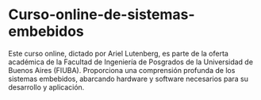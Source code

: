 # Curso-online-de-sistemas-embebidos
Este curso online, dictado por Ariel Lutenberg, es parte de la oferta académica de la Facultad de Ingeniería de Posgrados de la Universidad de Buenos Aires (FIUBA). Proporciona una comprensión profunda de los sistemas embebidos, abarcando hardware y software necesarios para su desarrollo y aplicación.
